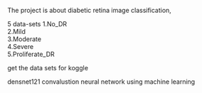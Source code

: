The project is about  diabetic retina image classification,

5 data-sets 
1.No_DR  
2.Mild  
3.Moderate    
4.Severe  
5.Proliferate_DR 

get the data sets for koggle

densnet121 convalustion neural network using machine learning

